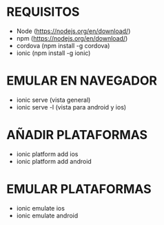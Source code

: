 # REQUISITOS
- Node (https://nodejs.org/en/download/)
- npm (https://nodejs.org/en/download/)
- cordova (npm install -g cordova)
- ionic (npm install -g ionic)

# EMULAR EN NAVEGADOR
- ionic serve (vista general)
- ionic serve -l (vista para android y ios)

# AÑADIR PLATAFORMAS
- ionic platform add ios
- ionic platform add android

# EMULAR PLATAFORMAS
- ionic emulate ios
- ionic emulate android